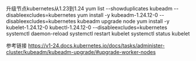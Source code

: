 升级节点kubernetes从1.23到1.24
yum list --showduplicates kubeadm --disableexcludes=kubernetes
yum install -y kubeadm-1.24.12-0 --disableexcludes=kubernetes
kubeadm upgrade node
yum install -y kubelet-1.24.12-0 kubectl-1.24.12-0 --disableexcludes=kubernetes
systemctl daemon-reload
systemctl restart kubelet
systemctl status kubelet

参考链接
https://v1-24.docs.kubernetes.io/docs/tasks/administer-cluster/kubeadm/kubeadm-upgrade/#upgrade-worker-nodes
